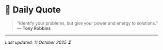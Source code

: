 # 📜 Daily Quote

> "Identify your problems, but give your power and energy to solutions."  
> — **Tony Robbins**

---

_Last updated: 11 October 2025 ⏳_
